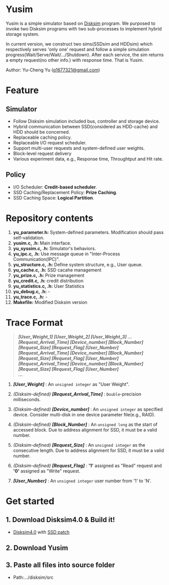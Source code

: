 # Yusim

Yusim is a simple simulator based on [Disksim](http://www.pdl.cmu.edu/DiskSim/) program. We purposed to invoke two Disksim programs with two sub-processes to implement hybrid storage system.

In current version, we construct two sims(SSDsim and HDDsim) which respectively serves 'only one' request and follow a simple simulation progress(Wait/Serve/Wait/.../Shutdown). After each service, the sim returns a empty request(no other info.) with response time. That is Yusim.

Author: Yu-Cheng Yu ([g1677321@gmail.com](mailto:g1677321@gmail.com))

# Feature
## Simulator
*	Follow Disksim simulation included bus, controller and storage device.
*	Hybrid communication between SSD(considered as HDD-cache) and HDD should be concerned.
*	Replaceable caching policy.
*	Replaceable I/O request scheduler.
*	Support multi-user requests and system-defined user weights.
*	Block-level request delivery
*	Various experiment data, e.g., Response time, Throughtput and Hit rate.

## Policy
*	I/O Scheduler: **Credit-based scheduler**.
*	SSD Caching/Replacement Policy: **Prize Caching**.
*	SSD Caching Space: **Logical Partition**.

# Repository contents
1.	**yu_parameter.h:** System-defined parameters. Modification should pass self-validation.
2.	**yusim.c, .h:** Main interface.
3.	**yu_syssim.c, .h:** Simulator's behaviors.
4.	**yu_ipc.c, .h:** Use message queue in "Inter-Process Communication(IPC)".
5.	**yu_structure.c, .h:** Define system structure, e.g., User queue.
6.	**yu_cache.c, .h:** SSD cacahe management
7.	**yu_prize.c, .h:** Prize management
8.	**yu_credit.c, .h:** credit distribution
9.	**yu_statistics.c, .h:** User Statistics
10.	**yu_debug.c, .h:** -
11.	**yu_trace.c, .h:** -
12.	**Makefile:** Modified Disksim version

# Trace Format
>	**_[User_Weight_1] [User_Weight_2] [User_Weight_3] ..._**<br>
>	**_[Request_Arrival_Time] [Device_number] [Block_Number] [Request_Size] [Request_Flag] [User_Number]_**<br>
>	**_[Request_Arrival_Time] [Device_number] [Block_Number] [Request_Size] [Request_Flag] [User_Number]_**<br>
>	**_[Request_Arrival_Time] [Device_number] [Block_Number] [Request_Size] [Request_Flag] [User_Number]_**<br>
>	**_..._**

1.	***[User_Weight]*** : An `unsigned integer` as "User Weight".
2.	_(Disksim-defined)_ **_[Request_Arrival_Time]_** : `Double`-precision milliseconds.
3.	_(Disksim-defined)_ **_[Device_number]_** : An `unsigned integer` as specified device. Consider multi-disk in one device parameter file(e.g., RAID).
4.	_(Disksim-defined)_ **_[Block_Number]_** : An `unsigned long` as the start of accessed block. Due to address alignment for SSD, it must be a valid number.

5.	_(Disksim-defined)_ **_[Request_Size]_** : An `unsigned integer` as the consecutive length. Due to address alignment for SSD, it must be a valid number.
6.	_(Disksim-defined)_ **_[Request_Flag]_** : **'1'** assigned as "Read" request and **'0'** assigned as "Write" request.
7.	***_[User_Number]_*** :  An `unsigned integer` user number from '1' to 'N'.

# Get started
## 1. Download Disksim4.0 & Build it!
*	[Disksim4.0](http://www.pdl.cmu.edu/DiskSim/) with [SSD patch](https://www.microsoft.com/en-us/download/details.aspx?id=52332&from=http%3A%2F%2Fresearch.microsoft.com%2Fresearch%2Fdownloads%2Fdetails%2Fb41019e2-1d2b-44d8-b512-ba35ab814cd4%2Fdetails.aspx)

## 2. Download Yusim
## 3. Paste all files into source folder
*	Path:.../disksim/src
